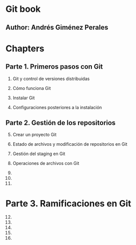 # Git book

## Author: Andrés Giménez Perales

# Chapters

## Parte 1. Primeros pasos con Git

1. Git y control de versiones distribuidas

2. Cómo funciona Git

3. Instalar Git

4. Configuraciones posteriores a la instalación

## Parte 2. Gestión de los repositorios

5. Crear un proyecto Git

6. Estado de archivos y modificación de repositorios en Git

7. Gestión del staging en Git

8. Operaciones de archivos con Git 

9. 

10. 

11. 

# Parte 3. Ramificaciones en Git

12. 

13. 

14. 

15. 

16. 